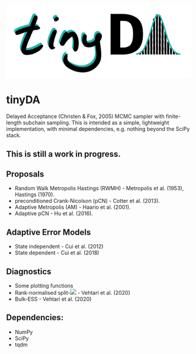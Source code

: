 <img src="./tinyDA.png" width="500">

# tinyDA
Delayed Acceptance (Christen & Fox, 2005) MCMC sampler with finite-length subchain sampling. 
This is intended as a simple, lightweight implementation, with minimal dependencies, e.g. nothing beyond the SciPy stack.

## This is still a work in progress.

## Proposals
* Random Walk Metropolis Hastings (RWMH) - Metropolis et al. (1953), Hastings (1970).
* preconditioned Crank-Nicolson (pCN) - Cotter et al. (2013).
* Adaptive Metropolis (AM) - Haario et al. (2001).
* Adaptive pCN - Hu et al. (2016).

## Adaptive Error Models
* State independent - Cui et al. (2012)
* State dependent - Cui et al. (2018)

## Diagnostics
* Some plotting functions
* Rank-normalised split-<img src="https://latex.codecogs.com/gif.latex?\hat{R} " />  - Vehtari et al. (2020)
* Bulk-ESS - Vehtari et al. (2020)

## Dependencies:
* NumPy
* SciPy
* tqdm
